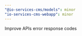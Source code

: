 ```yaml
---
"@io-services-cms/models": minor
"io-services-cms-webapp": minor
---
```


Improve APIs error response codes
